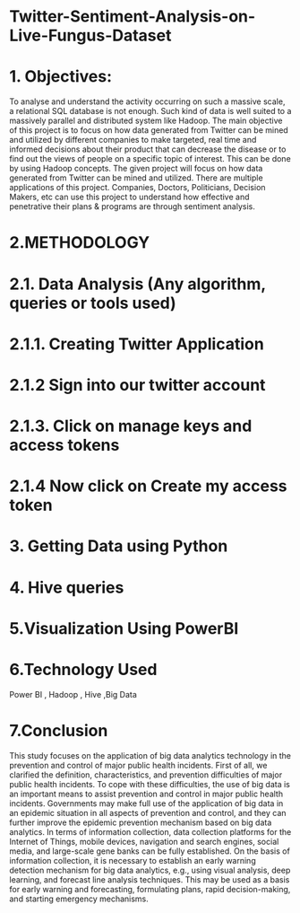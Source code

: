 # Twitter-Sentiment-Analysis-on-Live-Fungus-Dataset
# 1. Objectives:
To analyse and understand the activity occurring on such a massive scale, a relational SQL database is not enough. Such kind of data is well suited to a massively parallel and distributed system like Hadoop. The main objective of this project is to focus on how data generated from Twitter can be mined and utilized by different companies to make targeted, real time and informed decisions about their product that can decrease the disease or to find out the views of people on a specific topic of interest. This can be done by using Hadoop concepts. The given project will focus on how data generated from Twitter can be mined and utilized. There are multiple applications of this project. Companies, Doctors, Politicians, Decision Makers, etc can use this project to understand how effective and penetrative their plans & programs are through sentiment analysis.
# 2.METHODOLOGY
# 2.1. Data Analysis (Any algorithm, queries or tools used)
# 2.1.1. Creating Twitter Application
# 2.1.2  Sign into our twitter account
# 2.1.3. Click on manage keys and access tokens
# 2.1.4 Now click on Create my access token
# 3. Getting Data using Python
# 4. Hive queries
# 5.Visualization Using PowerBI
# 6.Technology Used 
Power BI , Hadoop , Hive ,Big Data
# 7.Conclusion
This study focuses on the application of big data analytics technology in the prevention and control of major public health incidents. First of all, we clarified the definition, characteristics, and prevention difficulties of major public health incidents. To cope with these difficulties, the use of big data is an important means to assist prevention and control in major public health incidents. Governments may make full use of the application of big data in an epidemic situation in all aspects of prevention and control, and they can further improve the epidemic prevention mechanism based on big data analytics. In terms of information collection, data collection platforms for the Internet of Things, mobile devices, navigation and search engines, social media, and large-scale gene banks can be fully established. On the basis of information collection, it is necessary to establish an early warning detection mechanism for big data analytics, e.g., using visual analysis, deep learning, and
forecast line analysis techniques. This may be used as a basis for early warning and forecasting, formulating plans, rapid decision-making, and starting emergency mechanisms. 
